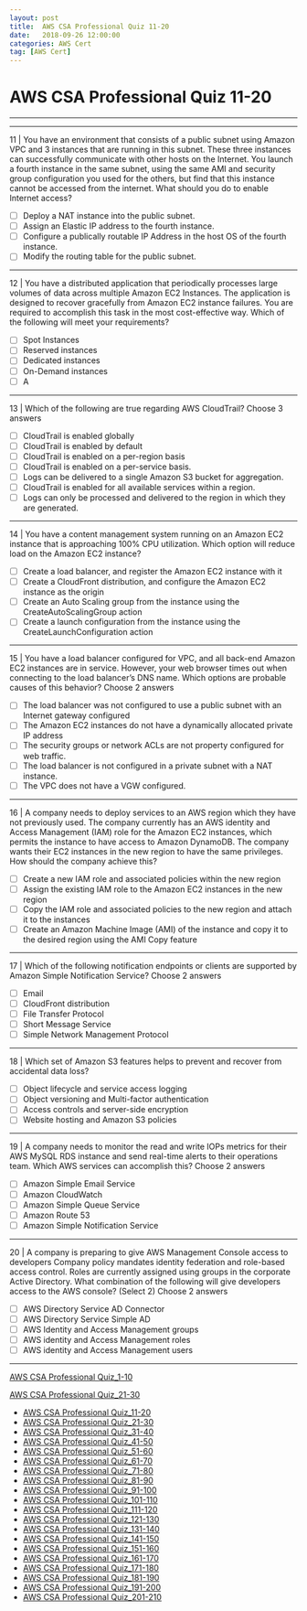 ```yaml
---
layout: post 
title:  AWS CSA Professional Quiz 11-20 
date:   2018-09-26 12:00:00
categories: AWS Cert
tag: [AWS Cert]
---
```


AWS CSA Professional Quiz 11-20 
====
-----
-----
11 | You have an environment that consists of a public subnet using Amazon VPC and 3 instances that are running in this subnet. These three instances can successfully communicate with other hosts on the Internet. You launch a fourth instance in the same subnet, using the same AMI and security group configuration you used for the others, but find that this instance cannot be accessed from the internet. What should you do to enable Internet access?

  - [ ] Deploy a NAT instance into the public subnet.
  - [ ] Assign an Elastic IP address to the fourth instance.
  - [ ] Configure a publically routable IP Address in the host OS of the fourth instance.
  - [ ] Modify the routing table for the public subnet.

 ---------- 

12 | You have a distributed application that periodically processes large volumes of data across multiple Amazon EC2 Instances. The application is designed to recover gracefully from Amazon EC2 instance failures. You are required to accomplish this task in the most cost-effective way.
Which of the following will meet your requirements?

  - [ ] Spot Instances
  - [ ] Reserved instances
  - [ ] Dedicated instances
  - [ ] On-Demand instances
  - [ ] A

 ---------- 

13 | Which of the following are true regarding AWS CloudTrail? Choose 3 answers

  - [ ] CloudTrail is enabled globally
  - [ ] CloudTrail is enabled by default
  - [ ] CloudTrail is enabled on a per-region basis
  - [ ] CloudTrail is enabled on a per-service basis.
  - [ ] Logs can be delivered to a single Amazon S3 bucket for aggregation.
  - [ ] CloudTrail is enabled for all available services within a region.
  - [ ] Logs can only be processed and delivered to the region in which they are generated.

 ---------- 

14 | You have a content management system running on an Amazon EC2 instance that is approaching 100% CPU utilization. Which option will reduce load on the Amazon EC2 instance?

  - [ ] Create a load balancer, and register the Amazon EC2 instance with it
  - [ ] Create a CloudFront distribution, and configure the Amazon EC2 instance as the origin
  - [ ] Create an Auto Scaling group from the instance using the CreateAutoScalingGroup action
  - [ ] Create a launch configuration from the instance using the CreateLaunchConfiguration action

 ---------- 

15 | You have a load balancer configured for VPC, and all back-end Amazon EC2 instances are in service. However, your web browser times out when connecting to the load balancer’s DNS name. Which options are probable causes of this behavior? Choose 2 answers

  - [ ] The load balancer was not configured to use a public subnet with an Internet gateway configured
  - [ ] The Amazon EC2 instances do not have a dynamically allocated private IP address
  - [ ] The security groups or network ACLs are not property configured for web traffic.
  - [ ] The load balancer is not configured in a private subnet with a NAT instance.
  - [ ] The VPC does not have a VGW configured.

 ---------- 

16 | A company needs to deploy services to an AWS region which they have not previously used. The company currently has an AWS identity and Access Management (IAM) role for the Amazon EC2 instances, which
permits the instance to have access to Amazon DynamoDB. The company wants their EC2 instances in the new region to have the same privileges. How should the company achieve this?

  - [ ] Create a new IAM role and associated policies within the new region
  - [ ] Assign the existing IAM role to the Amazon EC2 instances in the new region
  - [ ] Copy the IAM role and associated policies to the new region and attach it to the instances
  - [ ] Create an Amazon Machine Image (AMI) of the instance and copy it to the desired region using the AMI 
Copy feature

 ---------- 

17 | Which of the following notification endpoints or clients are supported by Amazon Simple Notification Service?
Choose 2 answers

  - [ ] Email
  - [ ] CloudFront distribution
  - [ ] File Transfer Protocol
  - [ ] Short Message Service
  - [ ] Simple Network Management Protocol

 ---------- 

18 | Which set of Amazon S3 features helps to prevent and recover from accidental data loss?

  - [ ] Object lifecycle and service access logging
  - [ ] Object versioning and Multi-factor authentication
  - [ ] Access controls and server-side encryption
  - [ ] Website hosting and Amazon S3 policies

 ---------- 

19 | A company needs to monitor the read and write IOPs metrics for their AWS MySQL RDS instance and send real-time alerts to their operations team. Which AWS services can accomplish this? Choose 2 answers

  - [ ] Amazon Simple Email Service
  - [ ] Amazon CloudWatch
  - [ ] Amazon Simple Queue Service
  - [ ] Amazon Route 53
  - [ ] Amazon Simple Notification Service

 ---------- 

20 | A company is preparing to give AWS Management Console access to developers Company policy mandates identity federation and role-based access control. Roles are currently assigned using groups in the corporate Active Directory. What combination of the following will give developers access to the AWS console? (Select 2)
Choose 2 answers

  - [ ] AWS Directory Service AD Connector
  - [ ] AWS Directory Service Simple AD
  - [ ] AWS Identity and Access Management groups
  - [ ] AWS identity and Access Management roles
  - [ ] AWS identity and Access Management users

 ---------- 
[AWS CSA Professional Quiz_1-10](AWS_CSA_Professional_Quiz_1-10.md)

[AWS CSA Professional Quiz_21-30](AWS_CSA_Professional_Quiz_21-30.md)

  * [AWS CSA Professional Quiz_11-20](AWS_CSA_Professional_Quiz_11-20.md)
  * [AWS CSA Professional Quiz_21-30](AWS_CSA_Professional_Quiz_21-30.md)
  * [AWS CSA Professional Quiz_31-40](AWS_CSA_Professional_Quiz_31-40.md)
  * [AWS CSA Professional Quiz_41-50](AWS_CSA_Professional_Quiz_41-50.md)
  * [AWS CSA Professional Quiz_51-60](AWS_CSA_Professional_Quiz_51-60.md)
  * [AWS CSA Professional Quiz_61-70](AWS_CSA_Professional_Quiz_61-70.md)
  * [AWS CSA Professional Quiz_71-80](AWS_CSA_Professional_Quiz_71-80.md)
  * [AWS CSA Professional Quiz_81-90](AWS_CSA_Professional_Quiz_81-90.md)
  * [AWS CSA Professional Quiz_91-100](AWS_CSA_Professional_Quiz_91-100.md)
  * [AWS CSA Professional Quiz_101-110](AWS_CSA_Professional_Quiz_101-110.md)
  * [AWS CSA Professional Quiz_111-120](AWS_CSA_Professional_Quiz_111-120.md)
  * [AWS CSA Professional Quiz_121-130](AWS_CSA_Professional_Quiz_121-130.md)
  * [AWS CSA Professional Quiz_131-140](AWS_CSA_Professional_Quiz_131-140.md)
  * [AWS CSA Professional Quiz_141-150](AWS_CSA_Professional_Quiz_141-150.md)
  * [AWS CSA Professional Quiz_151-160](AWS_CSA_Professional_Quiz_151-160.md)
  * [AWS CSA Professional Quiz_161-170](AWS_CSA_Professional_Quiz_161-170.md)
  * [AWS CSA Professional Quiz_171-180](AWS_CSA_Professional_Quiz_171-180.md)
  * [AWS CSA Professional Quiz_181-190](AWS_CSA_Professional_Quiz_181-190.md)
  * [AWS CSA Professional Quiz_191-200](AWS_CSA_Professional_Quiz_191-200.md)
  * [AWS CSA Professional Quiz_201-210](AWS_CSA_Professional_Quiz_201-210.md)
